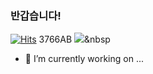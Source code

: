 ### 반갑습니다!
[![Hits](https://hits.seeyoufarm.com/api/count/incr/badge.svg?url=https%3A%2F%2Fgithub.com%2Fjsleemaster&count_bg=%23FF8D39&title_bg=%23848484&icon=ocaml.svg&icon_color=%23FFDD00&title=%EB%B0%A9%EB%AC%B8+%EC%88%98&edge_flat=false)](https://hits.seeyoufarm.com)
3766AB
<img src="https://img.shields.io/badge/Javascript-3766AB?style=flat-square&logo=JavaScript&logoColor=#F7DF1E"/></a>&nbsp 

- 🔭 I’m currently working on ...
<!--
**jsleemaster/jsleemaster** is a ✨ _special_ ✨ repository because its `README.md` (this file) appears on your GitHub profile.

Here are some ideas to get you started:

- 🔭 I’m currently working on ...
- 🌱 I’m currently learning ...
- 👯 I’m looking to collaborate on ...
- 🤔 I’m looking for help with ...
- 💬 Ask me about ...
- 📫 How to reach me: ...
- 😄 Pronouns: ...
- ⚡ Fun fact: ...
-->
